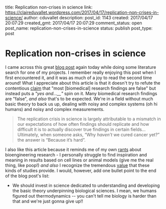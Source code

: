 title: Replication non-crises in science
link: https://claireduvallet.wordpress.com/2017/04/17/replication-non-crises-in-science/
author: cduvallet
description: 
post_id: 1143
created: 2017/04/17 20:07:29
created_gmt: 2017/04/17 20:07:29
comment_status: open
post_name: replication-non-crises-in-science
status: publish
post_type: post

# Replication non-crises in science

I came across this great [blog post](http://simplystatistics.org/2016/08/24/replication-crisis/) again today while doing some literature search for one of my projects. I remember really enjoying this post when I first encountered it, and it was as much of a joy to read the second time around! What I appreciate about this article is that it doesn't try to refute the contentious [claim](http://journals.plos.org/plosmedicine/article?id=10.1371/journal.pmed.0020124) that "most [biomedical] research findings are false" but instead puts a _"yes and...__"_ spin on it. Many biomedical research findings are "false", _and also_ that's to be expected. We're in a field without much basic theory to back us up, dealing with noisy and complex systems (oh hi humans) and noisy and complex measurements. 

> The replication crisis in science is largely attributable to a mismatch in our expectations of how often findings should replicate and how difficult it is to actually discover true findings in certain fields... Ultimately, when someone asks, “Why _haven’t_ we cured cancer yet?” the answer is “Because it’s hard”.

I also like this article because it reminds me of my own [rants](https://www.nature.com/nrd/journal/v2/n2/pdf/nrd1012.pdf) about bioengineering research - I personally struggle to find inspiration and meaning in results based on cell lines or animal models (give me the real thing, like poop!) _and also_ I recognize the tremendous [value](https://progressreport.cancer.gov/trends) that these kinds of studies provide. I would, however, add one bullet point to the end of the blog post's list: 

  * We should invest in science dedicated to understanding and developing the basic theory underpinning biological sciences.
I mean, we humans figured out thermodynamics -- you can't tell me biology is harder than that and we're just gonna give up!!